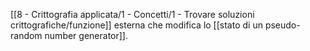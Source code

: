 [[8 - Crittografia applicata/1 - Concetti/1 - Trovare soluzioni crittografiche/funzione]] esterna che modifica lo [[stato di un pseudo-random number generator]].